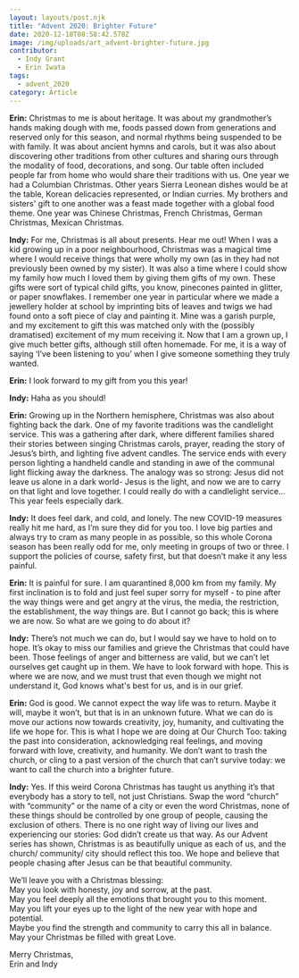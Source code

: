 ```yaml
---
layout: layouts/post.njk
title: "Advent 2020: Brighter Future"
date: 2020-12-18T08:58:42.578Z
image: /img/uploads/art_advent-brighter-future.jpg
contributor:
  - Indy Grant
  - Erin Iwata
tags:
  - advent_2020
category: Article
---
```

**Erin:** Christmas to me is about heritage. It was about my grandmother’s hands making dough with me, foods passed down from generations and reserved only for this season, and normal rhythms being suspended to be with family. It was about ancient hymns and carols, but it was also about discovering other traditions from other cultures and sharing ours through the modality of food, decorations, and song. Our table often included people far from home who would share their traditions with us. One year we had a Columbian Christmas. Other years Sierra Leonean dishes would be at the table, Korean delicacies represented, or Indian curries. My brothers and sisters' gift to one another was a feast made together with a global food theme. One year was Chinese Christmas, French Christmas, German Christmas, Mexican Christmas. 

**Indy:** For me, Christmas is all about presents. Hear me out! When I was a kid growing up in a poor neighbourhood, Christmas was a magical time where I would receive things that were wholly my own (as in they had not previously been owned by my sister). It was also a time where I could show my family how much I loved them by giving them gifts of my own. These gifts were sort of typical child gifts, you know, pinecones painted in glitter, or paper snowflakes. I remember one year in particular where we made a jewellery holder at school by imprinting bits of leaves and twigs we had found onto a soft piece of clay and painting it. Mine was a garish purple, and my excitement to gift this was matched only with the (possibly dramatised) excitement of my mum receiving it. Now that I am a grown up, I give much better gifts, although still often homemade. For me, it is a way of saying ‘I’ve been listening to you’ when I give someone something they truly wanted. 

**Erin:** I look forward to my gift from you this year!

**Indy:** Haha as you should!

**Erin:** Growing up in the Northern hemisphere, Christmas was also about fighting back the dark. One of my favorite traditions was the candlelight service. This was a gathering after dark, where different families shared their stories between singing Christmas carols, prayer, reading the story of Jesus’s birth, and lighting five advent candles. The service ends with every person lighting a handheld candle and standing in awe of the communal light flicking away the darkness. The analogy was so strong: Jesus did not leave us alone in a dark world-  Jesus is the light, and now we are to carry on that light and love together. I could really do with a candlelight service… This year feels especially dark. 

**Indy:** It does feel dark, and cold, and lonely. The new COVID-19 measures really hit me hard, as I’m sure they did for you too. I love big parties and always try to cram as many people in as possible, so this whole Corona season has been really odd for me, only meeting in groups of two or three. I support the policies of course, safety first, but that doesn’t make it any less painful.  

**Erin:** It is painful for sure. I am quarantined 8,000 km from my family. My first inclination is to fold and just feel super sorry for myself - to pine after the way things were and get angry at the virus, the media, the restriction, the establishment, the way things are. But I cannot go back; this is where we are now. So what are we going to do about it? 

**Indy:** There’s not much we can do, but I would say we have to hold on to hope. It’s okay to miss our families and grieve the Christmas that could have been. Those feelings of anger and bitterness are valid, but we can’t let ourselves get caught up in them. We have to look forward with hope. This is where we are now, and we must trust that even though we might not understand it, God knows what's best for us, and is in our grief.

**Erin:** God is good. We cannot expect the way life was to return. Maybe it will, maybe it won’t, but that is in an unknown future. What we can do is move our actions now towards creativity, joy, humanity, and cultivating the life we hope for. This is what I hope we are doing at Our Church Too: taking the past into consideration, acknowledging real feelings, and moving forward with love, creativity, and humanity. We don’t want to trash the church, or cling to a past version of the church that can’t survive today: we want to call the church into a brighter future.  

**Indy:** Yes. If this weird Corona Christmas has taught us anything it’s that everybody has a story to tell, not just Christians. Swap the word “church” with “community” or the name of a city or even the word Christmas, none of these things should be controlled by one group of people, causing the exclusion of others. There is no one right way of living our lives and experiencing our stories: God didn’t create us that way. As our Advent series has shown, Christmas is as beautifully unique as each of us, and the church/ community/ city should reflect this too. We hope and believe that people chasing after Jesus can be that beautiful community. 

We’ll leave you with a Christmas blessing:\
May you look with honesty, joy and sorrow, at the past. \
May you feel deeply all the emotions that brought you to this moment. \
May you lift your eyes up to the light of the new year with hope and potential.\
Maybe you find the strength and community to carry this all in balance. \
May your Christmas be filled with great Love. 

Merry Christmas, \
Erin and Indy